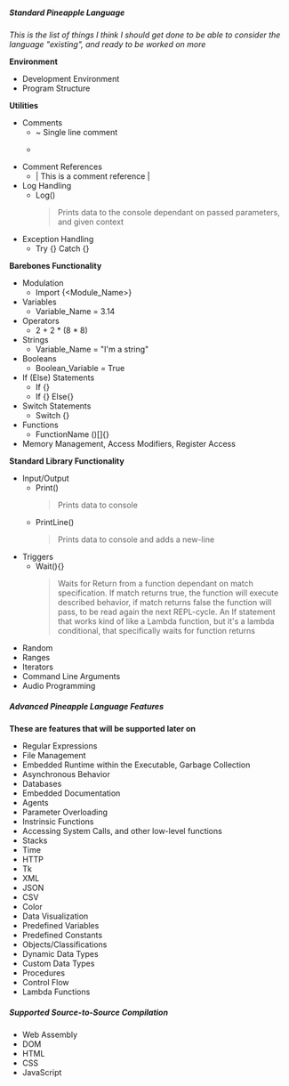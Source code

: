 ##### Standard Pineapple Language
*This is the list of things I think I should get done to be able to consider the language "existing", and ready to be worked on more*

**Environment**
 - Development Environment
 - Program Structure

**Utilities**
 - Comments
    * ~ Single line comment
    * ~~~ This is a multi-line comment ~~~
 - Comment References
    * | This is a comment reference  |
 - Log Handling
    * Log()
        > Prints data to the console dependant on passed parameters, and given context
 - Exception Handling
    * Try {} Catch {}

**Barebones Functionality**
 - Modulation
    * Import {<Module_Name>}
 - Variables
    * Variable_Name = 3.14
 - Operators
    * 2 + 2 * (8 * 8)
 - Strings
    * Variable_Name = "I'm a string"
 - Booleans
    * Boolean_Variable = True
 - If (Else) Statements
    * If <Conditional-Operation>{<Behavior>}
    * If <Conditional-Operation>{<Behavior>} Else{<Behavior>}
 - Switch Statements
    * Switch {}
 - Functions
    * FunctionName (<Passed-Parameters>)[<Passable-Parameters>]{<Behavior>}
 - Memory Management, Access Modifiers, Register Access

**Standard Library Functionality**
 - Input/Output
    * Print()
        > Prints data to console
    * PrintLine()
        > Prints data to console and adds a new-line
 - Triggers
    * Wait(){}
        > Waits for Return from a function dependant on match specification. If match returns true, the function will execute described behavior, if match returns false the function will pass, to be read again the next REPL-cycle. An If statement that works kind of like a Lambda function, but it's a lambda conditional, that specifically waits for function returns
 - Random
 - Ranges
 - Iterators
 - Command Line Arguments
 - Audio Programming

##### Advanced Pineapple Language Features
**These are features that will be supported later on**

 - Regular Expressions
 - File Management
 - Embedded Runtime within the Executable, Garbage Collection
 - Asynchronous Behavior
 - Databases
 - Embedded Documentation
 - Agents
 - Parameter Overloading
 - Instrinsic Functions
 - Accessing System Calls, and other low-level functions
 - Stacks
 - Time
 - HTTP
 - Tk
 - XML
 - JSON
 - CSV
 - Color
 - Data Visualization
 - Predefined Variables
 - Predefined Constants
 - Objects/Classifications
 - Dynamic Data Types
 - Custom Data Types
 - Procedures
 - Control Flow
 - Lambda Functions

##### Supported Source-to-Source Compilation
 - Web Assembly
 - DOM
 - HTML
 - CSS
 - JavaScript
